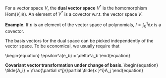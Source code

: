 For a vector space $V$, the **dual vector space** $V^\ast$ is the homomorphism $\mathrm{Hom}(V, \mathbb{R})$. An element of $V^\ast$ is a covector w.r.t. the vector space $V$.

**Example**. If $p$ is an element of the vector space of polynomials, $I = \int_0^1 \mathrm{d}x$ is a covector.

The basis vectors for the dual space can be picked independently of the vector space. To be economical, we usually require that

\begin{equation}
\epsilon^a(e_b) = \delta^a_b
\end{equation}

**Covariant vector transformation under change of basis**.
\begin{equation}
\tilde{A_i} = \frac{\partial x^j}{\partial \tilde{x }^i}A_j
\end{equation}